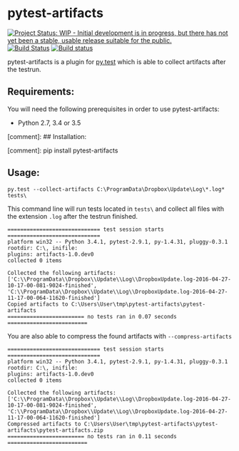 # pytest-artifacts
[![Project Status: WIP - Initial development is in progress, but there has not yet been a stable, usable release suitable for the public.](http://www.repostatus.org/badges/latest/wip.svg)](http://www.repostatus.org/#wip)
[![Build Status](https://travis-ci.org/robertobernabe/pytest-artifacts.svg?branch=master)](https://travis-ci.org/robertobernabe/pytest-artifacts)
[![Build status](https://ci.appveyor.com/api/projects/status/u39nq236gl0xl9pf?svg=true)](https://ci.appveyor.com/project/robertobernabe/pytest-artifacts)

pytest-artifacts is a plugin for [py.test](https://pytest.org) which is able to collect artifacts after the testrun.


## Requirements:

You will need the following prerequisites in order to use pytest-artifacts:

- Python 2.7, 3.4 or 3.5



[comment]: ## Installation:
    
[comment]: pip install pytest-artifacts


## Usage:

    py.test --collect-artifacts C:\ProgramData\Dropbox\Update\Log\*.log* tests\
    
This command line will run tests located in `tests\` and collect all files with the extension `.log` after the testrun finished.
  
 
     
    ============================= test session starts =============================
    platform win32 -- Python 3.4.1, pytest-2.9.1, py-1.4.31, pluggy-0.3.1
    rootdir: C:\, inifile:
    plugins: artifacts-1.0.dev0
    collected 0 items
    
    Collected the following artifacts: ['C:\\ProgramData\\Dropbox\\Update\\Log\\DropboxUpdate.log-2016-04-27-10-17-00-081-9024-finished', 'C:\\ProgramData\\Dropbox\\Update\\Log\\DropboxUpdate.log-2016-04-27-11-17-00-064-11620-finished']
    Copied artifacts to C:\Users\User\tmp\pytest-artifacts\pytest-artifacts
    ======================== no tests ran in 0.07 seconds =========================


You are also able to compress the found artifacts with `--compress-artifacts`
        
    

    ============================= test session starts =============================
    platform win32 -- Python 3.4.1, pytest-2.9.1, py-1.4.31, pluggy-0.3.1
    rootdir: C:\, inifile:
    plugins: artifacts-1.0.dev0
    collected 0 items
    
    Collected the following artifacts: ['C:\\ProgramData\\Dropbox\\Update\\Log\\DropboxUpdate.log-2016-04-27-10-17-00-081-9024-finished', 'C:\\ProgramData\\Dropbox\\Update\\Log\\DropboxUpdate.log-2016-04-27-11-17-00-064-11620-finished']
    Compressed artifacts to C:\Users\User\tmp\pytest-artifacts\pytest-artifacts\pytest-artifacts.zip
    ======================== no tests ran in 0.11 seconds =========================